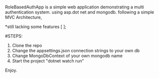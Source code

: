 RoleBasedAuthApp is a simple web application demonstrating a multi authentication system.
using asp.dot net and mongodb. following a simple MVC Architecture, 

*still lacking some features [ ];

#STEPS:

1. Clone the repo
2. Change the appsettings.json connection strings to your own db
3. Change MongoDbContext of your own mongodb name
4. Start the project "dotnet watch run"
   
Enjoy.

